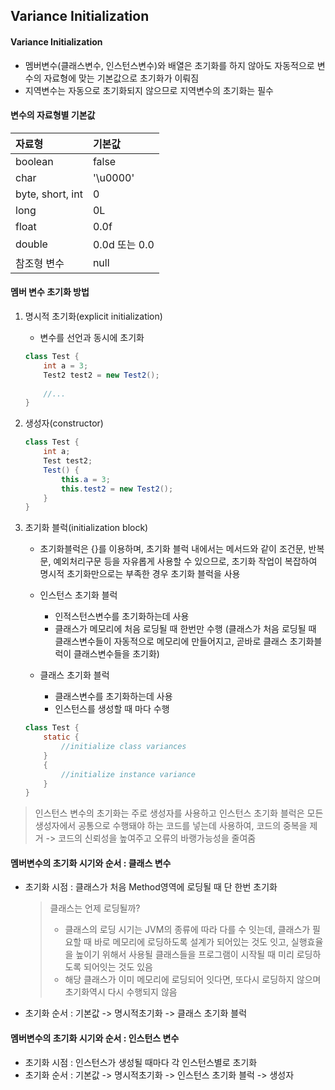 ## Variance Initialization

#### Variance Initialization

* 멤버변수(클래스변수, 인스턴스변수)와 배열은 초기화를 하지 않아도 자동적으로 변수의 자료형에 맞는 기본값으로 초기화가 이뤄짐
* 지역변수는 자동으로 초기화되지 않으므로 지역변수의 초기화는 필수





#### 변수의 자료형별 기본값

| 자료형           | 기본값        |
| :--------------- | :------------ |
| boolean          | false         |
| char             | '\u0000'      |
| byte, short, int | 0             |
| long             | 0L            |
| float            | 0.0f          |
| double           | 0.0d 또는 0.0 |
| 참조형 변수      | null          |



#### 멤버 변수 초기화 방법

1. 명시적 초기화(explicit initialization)

   * 변수를 선언과 동시에 초기화

   ```java
   class Test {
       int a = 3;
       Test2 test2 = new Test2();
       
       //...
   }
   ```

2. 생성자(constructor)

   ```java
   class Test {
       int a;
       Test test2;
       Test() {
           this.a = 3;
           this.test2 = new Test2();
       }
   }
   ```

3. 초기화 블럭(initialization block)

   * 초기화블럭은 {}를 이용하며, 초기화 블럭 내에서는 메서드와 같이 조건문, 반복문, 예외처리구문 등을 자유롭게 사용할 수 있으므로, 초기화 작업이 복잡하여 명시적 초기화만으로는 부족한 경우 초기화 블럭을 사용


   * 인스턴스 초기화 블럭
     * 인적스턴스변수를 초기화하는데 사용
     * 클래스가 메모리에 처음 로딩될 때 한번만 수행 (클래스가 처음 로딩될 때 클래스변수들이 자동적으로 메모리에 만들어지고, 곧바로 클래스 초기화블럭이 클래스변수들을 초기화)
   * 클래스 초기화 블럭
     * 클래스변수를 초기화하는데 사용
     * 인스턴스를 생성할 때 마다 수행

   ```java
   class Test {
       static {
           //initialize class variances
       }
       {
           //initialize instance variance
       }
   }	
   ```

> 인스턴스 변수의 초기화는 주로 생성자를 사용하고 인스턴스 초기화 블럭은 모든 생성자에서 공통으로 수행돼야 하는 코드를 넣는데 사용하여, 코드의 중복을 제거 -> 코드의 신뢰성을 높여주고 오류의 바랭가능성을 줄여줌



#### 멤버변수의 초기화 시기와 순서 : 클래스 변수

* 초기화 시점 : 클래스가 처음 Method영역에 로딩될 때 단 한번 초기화

  > 클래스는 언제 로딩될까?
  >
  > * 클래스의 로딩 시기는 JVM의 종류에 따라 다를 수 잇는데, 클래스가 필요할 때 바로 메모리에 로딩하도록 설계가 되어있는 것도 잇고, 실행효율을 높이기 위해서 사용될 클래스들을 프로그램이 시작될 때 미리 로딩하도록 되어잇는 것도 있음
  > * 해당 클래스가 이미 메모리에 로딩되어 잇다면, 또다시 로딩하지 않으며 초기화역시 다시 수행되지 않음

* 초기화 순서 : 기본값 -> 명시적초기화 -> 클래스 초기화 블럭





#### 멤버변수의 초기화 시기와 순서 : 인스턴스 변수

* 초기화 시점 : 인스턴스가 생성될 때마다 각 인스턴스별로 초기화
* 초기화 순서 : 기본값 -> 명시적초기화 -> 인스턴스 초기화 블럭 -> 생성자